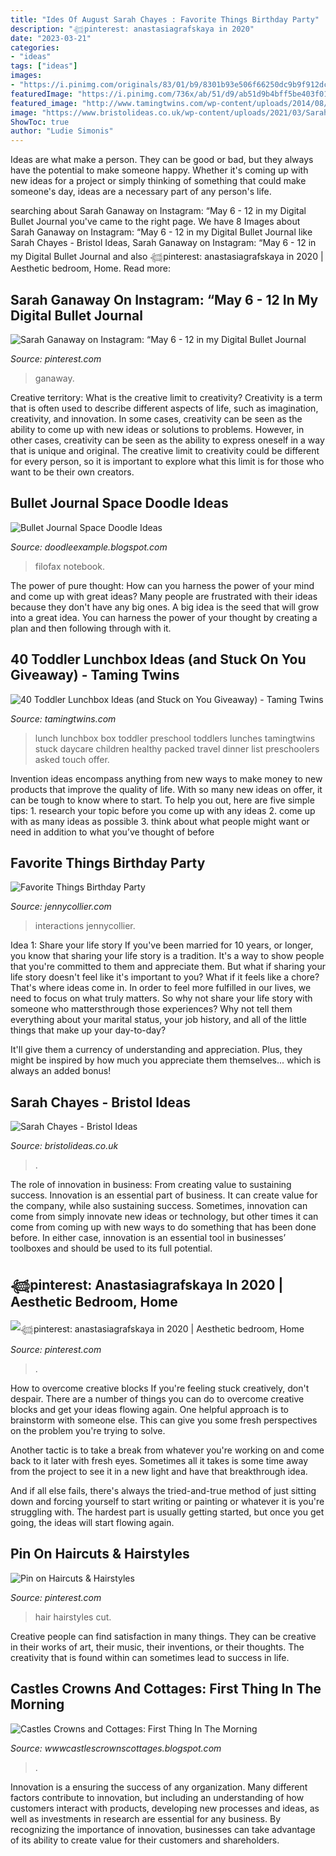 ```yaml
---
title: "Ides Of August Sarah Chayes : Favorite Things Birthday Party"
description: "𓆉pinterest: anastasiagrafskaya in 2020"
date: "2023-03-21"
categories:
- "ideas"
tags: ["ideas"]
images:
- "https://i.pinimg.com/originals/83/01/b9/8301b93e506f66250dc9b9f912dc4906.jpg"
featuredImage: "https://i.pinimg.com/736x/ab/51/d9/ab51d9b4bff5be403f01088c926d9f91.jpg"
featured_image: "http://www.tamingtwins.com/wp-content/uploads/2014/08/40-lunchbox-ideas-for-toddlers.jpg"
image: "https://www.bristolideas.co.uk/wp-content/uploads/2021/03/Sarah-Chayes-c-Kaveh-Sardari-800x600.png"
ShowToc: true
author: "Ludie Simonis"
---
```



Ideas are what make a person. They can be good or bad, but they always have the potential to make someone happy. Whether it's coming up with new ideas for a project or simply thinking of something that could make someone's day, ideas are a necessary part of any person's life.

	

		
searching about Sarah Ganaway on Instagram: “May 6 - 12 in my Digital Bullet Journal you've came to the right page. We have 8 Images about Sarah Ganaway on Instagram: “May 6 - 12 in my Digital Bullet Journal like Sarah Chayes - Bristol Ideas, Sarah Ganaway on Instagram: “May 6 - 12 in my Digital Bullet Journal and also 𓆉pinterest: anastasiagrafskaya in 2020 | Aesthetic bedroom, Home. Read more:
		
    
## Sarah Ganaway On Instagram: “May 6 - 12 In My Digital Bullet Journal

<img loading=lazy src="https://i.pinimg.com/736x/fa/3d/85/fa3d855f01ff8bce797d0b928321f0ef.jpg" onerror="this.onerror=null;this.src='https://tse4.mm.bing.net/th?id=OIP.QflOc6qp0mfVtQjbFaB_bwHaHa&amp;pid=15.1';" alt="Sarah Ganaway on Instagram: “May 6 - 12 in my Digital Bullet Journal">

_Source: pinterest.com_

>ganaway. 

	

Creative territory: What is the creative limit to creativity?
Creativity is a term that is often used to describe different aspects of life, such as imagination, creativity, and innovation. In some cases, creativity can be seen as the ability to come up with new ideas or solutions to problems. However, in other cases, creativity can be seen as the ability to express oneself in a way that is unique and original. The creative limit to creativity could be different for every person, so it is important to explore what this limit is for those who want to be their own creators.

    
## Bullet Journal Space Doodle Ideas

<img loading=lazy src="https://3.bp.blogspot.com/-dkogm-4oVmE/Vr9BeY6tvLI/AAAAAAAAFJU/fI9Ox7EbfA8/s1600/STARTING-A-BULLET-JOURNAL.jpg" onerror="this.onerror=null;this.src='https://tse3.mm.bing.net/th?id=OIP.qLEQ5lLb_79CE3p6Vm5_XgHaE8&amp;pid=15.1';" alt="Bullet Journal Space Doodle Ideas">

_Source: doodleexample.blogspot.com_

>filofax notebook. 

	

The power of pure thought: How can you harness the power of your mind and come up with great ideas?
Many people are frustrated with their ideas because they don't have any big ones. A big idea is the seed that will grow into a great idea. You can harness the power of your thought by creating a plan and then following through with it.

    
## 40 Toddler Lunchbox Ideas (and Stuck On You Giveaway) - Taming Twins

<img loading=lazy src="http://www.tamingtwins.com/wp-content/uploads/2014/08/40-lunchbox-ideas-for-toddlers.jpg" onerror="this.onerror=null;this.src='https://tse4.mm.bing.net/th?id=OIP.a8eW7oMOFtk1ls4OcvjSbgHaJh&amp;pid=15.1';" alt="40 Toddler Lunchbox Ideas (and Stuck on You Giveaway) - Taming Twins">

_Source: tamingtwins.com_

>lunch lunchbox box toddler preschool toddlers lunches tamingtwins stuck daycare children healthy packed travel dinner list preschoolers asked touch offer. 

	

Invention ideas encompass anything from new ways to make money to new products that improve the quality of life. With so many new ideas on offer, it can be tough to know where to start. To help you out, here are five simple tips: 1. research your topic before you come up with any ideas 2. come up with as many ideas as possible 3. think about what people might want or need in addition to what you’ve thought of before 
    
## Favorite Things Birthday Party

<img loading=lazy src="http://jennycollier.com/wp-content/uploads/2012/04/collier042812_022-copy-789x1024.jpg" onerror="this.onerror=null;this.src='https://tse3.mm.bing.net/th?id=OIP.b9B6UHpl--25u96fDhj3UwHaJn&amp;pid=15.1';" alt="Favorite Things Birthday Party">

_Source: jennycollier.com_

>interactions jennycollier. 

	

Idea 1: Share your life story
If you've been married for 10 years, or longer, you know that sharing your life story is a tradition. It's a way to show people that you're committed to them and appreciate them. But what if sharing your life story doesn't feel like it's important to you? What if it feels like a chore?
That's where ideas come in. In order to feel more fulfilled in our lives, we need to focus on what truly matters. So why not share your life story with someone who mattersthrough those experiences? Why not tell them everything about your marital status, your job history, and all of the little things that make up your day-to-day?

It'll give them a currency of understanding and appreciation. Plus, they might be inspired by how much you appreciate them themselves... which is always an added bonus!

    
## Sarah Chayes - Bristol Ideas

<img loading=lazy src="https://www.bristolideas.co.uk/wp-content/uploads/2021/03/Sarah-Chayes-c-Kaveh-Sardari-800x600.png" onerror="this.onerror=null;this.src='https://tse2.mm.bing.net/th?id=OIP.xdl6KJDoFrt34oup-vXBiQHaFj&amp;pid=15.1';" alt="Sarah Chayes - Bristol Ideas">

_Source: bristolideas.co.uk_

>. 

	

The role of innovation in business: From creating value to sustaining success.
Innovation is an essential part of business. It can create value for the company, while also sustaining success. Sometimes, innovation can come from simply innovate new ideas or technology, but other times it can come from coming up with new ways to do something that has been done before. In either case, innovation is an essential tool in businesses’ toolboxes and should be used to its full potential.

    
## 𓆉pinterest: Anastasiagrafskaya In 2020 | Aesthetic Bedroom, Home

<img loading=lazy src="https://i.pinimg.com/originals/83/01/b9/8301b93e506f66250dc9b9f912dc4906.jpg" onerror="this.onerror=null;this.src='https://tse4.mm.bing.net/th?id=OIP.AD83XhVLNAtkVL4VUwtwvAHaJQ&amp;pid=15.1';" alt="𓆉pinterest: anastasiagrafskaya in 2020 | Aesthetic bedroom, Home">

_Source: pinterest.com_

>. 

	

How to overcome creative blocks
If you're feeling stuck creatively, don't despair. There are a number of things you can do to overcome creative blocks and get your ideas flowing again.
One helpful approach is to brainstorm with someone else. This can give you some fresh perspectives on the problem you're trying to solve.

Another tactic is to take a break from whatever you're working on and come back to it later with fresh eyes. Sometimes all it takes is some time away from the project to see it in a new light and have that breakthrough idea.

And if all else fails, there's always the tried-and-true method of just sitting down and forcing yourself to start writing or painting or whatever it is you're struggling with. The hardest part is usually getting started, but once you get going, the ideas will start flowing again.

    
## Pin On Haircuts &amp; Hairstyles

<img loading=lazy src="https://i.pinimg.com/736x/ab/51/d9/ab51d9b4bff5be403f01088c926d9f91.jpg" onerror="this.onerror=null;this.src='https://tse1.mm.bing.net/th?id=OIP.8gARYcpXBejLCOUj_ZEINwHaJO&amp;pid=15.1';" alt="Pin on Haircuts &amp; Hairstyles">

_Source: pinterest.com_

>hair hairstyles cut. 

	

Creative people can find satisfaction in many things. They can be creative in their works of art, their music, their inventions, or their thoughts. The creativity that is found within can sometimes lead to success in life.

    
## Castles Crowns And Cottages: First Thing In The Morning

<img loading=lazy src="http://2.bp.blogspot.com/-dJI6ijR3-ck/Ubslrgr7ItI/AAAAAAAAT4M/InILS8LjvKo/w1200-h630-p-k-no-nu/morning+tea.JPG" onerror="this.onerror=null;this.src='https://tse2.mm.bing.net/th?id=OIP.ETHIxBr0rbes14X20bpaaAHaD4&amp;pid=15.1';" alt="Castles Crowns and Cottages: First Thing In The Morning">

_Source: wwwcastlescrownscottages.blogspot.com_

>. 

	

Innovation is a ensuring the success of any organization. Many different factors contribute to innovation, but including an understanding of how customers interact with products, developing new processes and ideas, as well as investments in research are essential for any business. By recognizing the importance of innovation, businesses can take advantage of its ability to create value for their customers and shareholders.

